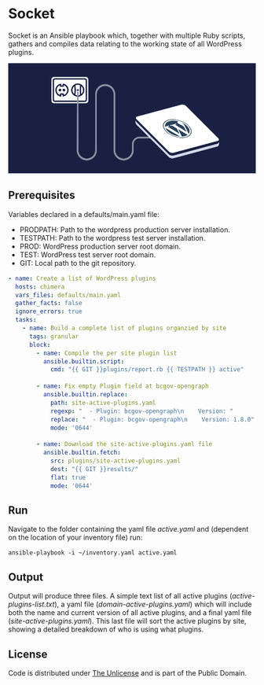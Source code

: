 # Socket

Socket is an Ansible playbook which, together with multiple Ruby scripts, gathers and compiles data relating to the working state of all WordPress plugins.

![Socket](socket.webp)

## Prerequisites

Variables declared in a defaults/main.yaml file:

- PRODPATH: Path to the wordpress production server installation.
- TESTPATH: Path to the wordpress test server installation.
- PROD: WordPress production server root domain.
- TEST: WordPress test server root domain.
- GIT: Local path to the git repository.

``` yaml
- name: Create a list of WordPress plugins
  hosts: chimera
  vars_files: defaults/main.yaml
  gather_facts: false
  ignore_errors: true
  tasks:
    - name: Build a complete list of plugins organzied by site
      tags: granular
      block:
        - name: Compile the per site plugin list
          ansible.builtin.script:
            cmd: "{{ GIT }}plugins/report.rb {{ TESTPATH }} active"

        - name: Fix empty Plugin field at bcgov-opengraph
          ansible.builtin.replace:
            path: site-active-plugins.yaml
            regexp: "  - Plugin: bcgov-opengraph\n    Version: "
            replace: "  - Plugin: bcgov-opengraph\n    Version: 1.8.0"
            mode: '0644'

        - name: Download the site-active-plugins.yaml file
          ansible.builtin.fetch:
            src: plugins/site-active-plugins.yaml
            dest: "{{ GIT }}results/"
            flat: true
            mode: '0644'
```

## Run

Navigate to the folder containing the yaml file *active.yaml* and (dependent on the location of your inventory file) run:

``` console
ansible-playbook -i ~/inventory.yaml active.yaml
```

## Output

Output will produce three files. A simple text list of all active plugins (*active-plugins-list.txt*), a yaml file (*domain-active-plugins.yaml*) which will include both the name and current version of all active plugins, and a final yaml file (*site-active-plugins.yaml*). This last file will sort the active plugins by site, showing a detailed breakdown of who is using what plugins.

## License

Code is distributed under [The Unlicense](https://github.com/nausicaan/free/blob/main/LICENSE.md) and is part of the Public Domain.